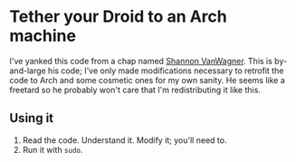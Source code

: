 # Tether your Droid to an Arch machine

I've yanked this code from a chap named [Shannon
VanWagner](www.humans-enabled.com). This is by-and-large his code; I've only
made modifications necessary to retrofit the code to Arch and some cosmetic
ones for my own sanity. He seems like a freetard so he probably won't care
that I'm redistributing it like this.

## Using it

1. Read the code. Understand it. Modify it; you'll need to.
2. Run it with `sudo`.


